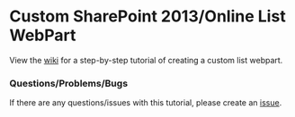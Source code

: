 # Custom SharePoint 2013/Online List WebPart

View the [wiki](https://github.com/gunjandatta/sp-listwebpart/wiki) for a step-by-step tutorial of creating a custom list webpart.

### Questions/Problems/Bugs

If there are any questions/issues with this tutorial, please create an [issue](https://github.com/gunjandatta/sp-listwebpart/issues).